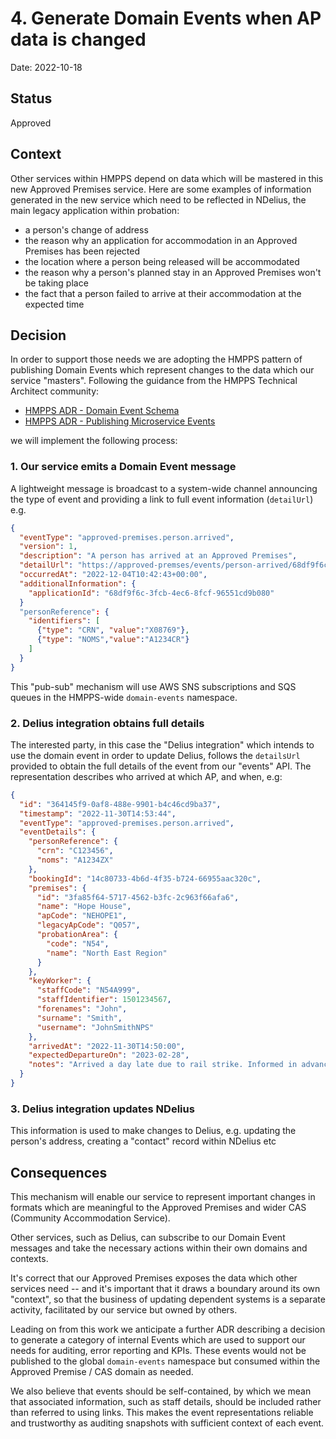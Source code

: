 # 4. Generate Domain Events when AP data is changed

Date: 2022-10-18

## Status

Approved

## Context

Other services within HMPPS depend on data which will be mastered in this new Approved
Premises service. Here are some examples of information generated in the new service which
need to be reflected in NDelius, the main legacy application within probation:

- a person's change of address
- the reason why an application for accommodation in an Approved Premises has been rejected
- the location where a person being released will be accommodated
- the reason why a person's planned stay in an Approved Premises won't be taking place
- the fact that a person failed to arrive at their accommodation at the expected time

## Decision

In order to support those needs we are adopting the HMPPS pattern of publishing Domain
Events which represent changes to the data which our service "masters". Following the
guidance from the HMPPS Technical Architect community:

- [HMPPS ADR - Domain Event Schema](https://dsdmoj.atlassian.net/wiki/spaces/NDSS/pages/3732570166/ADR+-+Domain+Event+Schema)
- [HMPPS ADR - Publishing Microservice Events](https://dsdmoj.atlassian.net/wiki/spaces/NDSS/pages/2811691200/ADR+-+Publishing+Microservice+Events)

we will implement the following process:

### 1. Our service emits a Domain Event message


A lightweight message is broadcast to a system-wide channel announcing the type of event
and providing a link to full event information (`detailUrl`) e.g.

```json
{
  "eventType": "approved-premises.person.arrived",
  "version": 1,
  "description": "A person has arrived at an Approved Premises",
  "detailUrl": "https://approved-premses/events/person-arrived/68df9f6c-3fcb-4ec6-8fcf-96551cd9b080",
  "occurredAt": "2022-12-04T10:42:43+00:00",
  "additionalInformation": {
    "applicationId": "68df9f6c-3fcb-4ec6-8fcf-96551cd9b080"
  }
  "personReference": {
    "identifiers": [
      {"type": "CRN", "value":"X08769"},
      {"type": "NOMS","value":"A1234CR"}
    ]
  }
}
```

This "pub-sub" mechanism will use AWS SNS subscriptions and SQS queues in the HMPPS-wide
`domain-events` namespace.

### 2. Delius integration obtains full details

The interested party, in this case the "Delius integration" which intends to use the
domain event in order to update Delius, follows the `detailsUrl` provided to obtain the
full details of the event from our "events" API. The representation describes who arrived
at which AP, and when, e.g:

```json
{
  "id": "364145f9-0af8-488e-9901-b4c46cd9ba37",
  "timestamp": "2022-11-30T14:53:44",
  "eventType": "approved-premises.person.arrived",
  "eventDetails": {
    "personReference": {
      "crn": "C123456",
      "noms": "A1234ZX"
    },
    "bookingId": "14c80733-4b6d-4f35-b724-66955aac320c",
    "premises": {
      "id": "3fa85f64-5717-4562-b3fc-2c963f66afa6",
      "name": "Hope House",
      "apCode": "NEHOPE1",
      "legacyApCode": "Q057",
      "probationArea": {
        "code": "N54",
        "name": "North East Region"
      }
    },
    "keyWorker": {
      "staffCode": "N54A999",
      "staffIdentifier": 1501234567,
      "forenames": "John",
      "surname": "Smith",
      "username": "JohnSmithNPS"
    },
    "arrivedAt": "2022-11-30T14:50:00",
    "expectedDepartureOn": "2023-02-28",
    "notes": "Arrived a day late due to rail strike. Informed in advance by COM."
  }
}
```

### 3. Delius integration updates NDelius

This information is used to make changes to Delius, e.g. updating the person's address,
creating a "contact" record within NDelius etc

## Consequences

This mechanism will enable our service to represent important changes in formats which are
meaningful to the Approved Premises and wider CAS (Community Accommodation Service).

Other services, such as Delius, can subscribe to our Domain Event messages and take the
necessary actions within their own domains and contexts.

It's correct that our Approved Premises exposes the data which other services need -- and
it's important that it draws a boundary around its own "context", so that the business of
updating dependent systems is a separate activity, facilitated by our service but owned by
others.

Leading on from this work we anticipate a further ADR describing a decision to generate a
category of internal Events which are used to support our needs for auditing, error
reporting and KPIs. These events would not be published to the global `domain-events`
namespace but consumed within the Approved Premise / CAS domain as needed.

We also believe that events should be self-contained, by which we mean that associated
information, such as staff details, should be included rather than referred to using
links. This  makes the event representations reliable and trustworthy as auditing
snapshots with sufficient context of each event.
